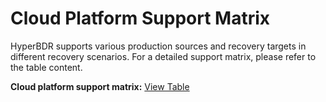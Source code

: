 # Cloud Platform Support Matrix

HyperBDR supports various production sources and recovery targets in different recovery scenarios. For a detailed support matrix, please refer to the table content.

**Cloud platform support matrix:** [View Table](https://oneprocloud.feishu.cn/sheets/ItUJsXCqgh7tzmtRYygcCw7YnvK?from=from_copylink)

